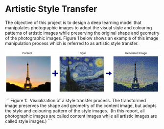 # Artistic Style Transfer
The objective of this project is to design a deep learning model that manipulates photographic
images to adopt the visual style and colouring patterns of artistic images while preserving the
original shape and geometry of the photographic images. Figure 1 below shows an example
of this image manipulation process which is referred to as artistic style transfer.

<p align="center">
  <img src="https://github.com/jpanda001/Artistic-Style-Transfer/blob/master/Document_Images/model_architecture.PNG">
</p>
```
Figure 1: ​ Visualization of a style transfer process. The transformed image preserves the shape and geometry of
the content image, but adopts the style and colouring pattern of the style images. ​ (In this report, all
photographic images are called content images while all artistic images are called style images.)
```
